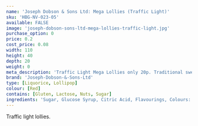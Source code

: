 ```yaml
---
name: 'Joseph Dobson & Sons Ltd: Mega Lollies (Traffic Light)'
sku: 'HBG-NV-023-05'
available: FALSE
image: 'joseph-dobson-sons-ltd-mega-lollies-traffic-light.jpg'
purchase_option: 0
price: 0.2
cost_price: 0.08
width: 110
height: 40
depth: 20
weight: 0
meta_description: 'Traffic Light Mega Lollies only 20p. Traditional sweets and more at Humbugs Confectionery Store. Specialists in satisfying your sweet tooth!'
brand: 'Joseph-Dobson-&-Sons-Ltd'
type: [Liquorice, Lollipop]
colour: [Red]
contains: [Gluten, Lactose, Nuts, Sugar]
ingredients: 'Sugar, Glucose Syrup, Citric Acid, Flavourings, Colours: E-102, E-129, E-142. Contains Sulphates.'
---
```

Traffic light lollies.